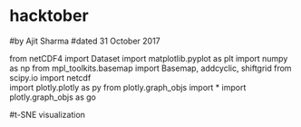 # hacktober

#by Ajit Sharma
#dated 31 October 2017

from netCDF4 import Dataset
import matplotlib.pyplot as plt
import numpy as np
from mpl_toolkits.basemap import Basemap, addcyclic, shiftgrid
from scipy.io import netcdf  
import plotly.plotly as py
from plotly.graph_objs import *
import plotly.graph_objs as go

#t-SNE visualization

